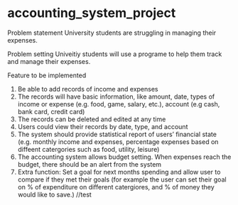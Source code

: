 # accounting_system_project
Problem statement 
University students are struggling in managing their expenses.

Problem setting
Univeitiy students will use a programe to help them track and manage their expenses.

Feature to be implemented
1) Be able to add records of income and expenses
2) The records will have basic information, like amount, date, types of income or expense (e.g. food, game, salary, etc.), account (e.g cash, bank card, credit card)
3) The records can be deleted and edited at any time
4) Users could view their records by date, type, and account
5) The system should provide statistical report of users’ financial state (e.g. monthly income and expenses, percentage expenses based on diffeent catergories such as food, utility, leisure)
6) The accounting system allows budget setting. When expenses reach the budget, there should be an alert from the system
7) Extra function: Set a goal for next months spending and allow user to compare if they met their goals (for example the user can set their goal on % of expenditure on different catergiores, and % of money they would like to save.)
//test
